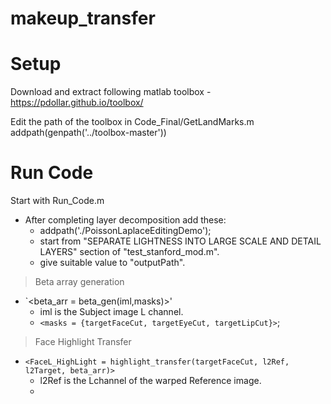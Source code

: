 # makeup_transfer

# Setup
Download and extract following matlab toolbox - 
https://pdollar.github.io/toolbox/

Edit the path of the toolbox in Code_Final/GetLandMarks.m
addpath(genpath('../toolbox-master'))

# Run Code
Start with Run_Code.m


* After completing layer decomposition add these: 
  * addpath('./PoissonLaplaceEditingDemo'); 
  * start from "SEPARATE LIGHTNESS INTO LARGE SCALE AND DETAIL LAYERS" section of "test_stanford_mod.m".
  * give suitable value to "outputPath".


> Beta array generation
* `<beta_arr = beta_gen(iml,masks)>' 
   * iml is the Subject image L channel. 
   * `<masks = {targetFaceCut, targetEyeCut, targetLipCut}>`;  

> Face Highlight Transfer 
* `<FaceL_HighLight = highlight_transfer(targetFaceCut, l2Ref, l2Target, beta_arr)>`
  * l2Ref is the Lchannel of the warped Reference image. 
  * 
